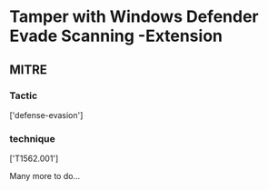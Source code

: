 # Tamper with Windows Defender Evade Scanning -Extension

## MITRE

### Tactic
['defense-evasion']

### technique
['T1562.001']

Many more to do...
